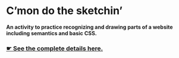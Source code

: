 # C’mon do the sketchin’

**An activity to practice recognizing and drawing parts of a website including semantics and basic CSS.**

### [☛ See the complete details here.](http://learn-the-web.algonquindesign.ca/courses/web-dev-1/cmon-do-the-sketchin/)
